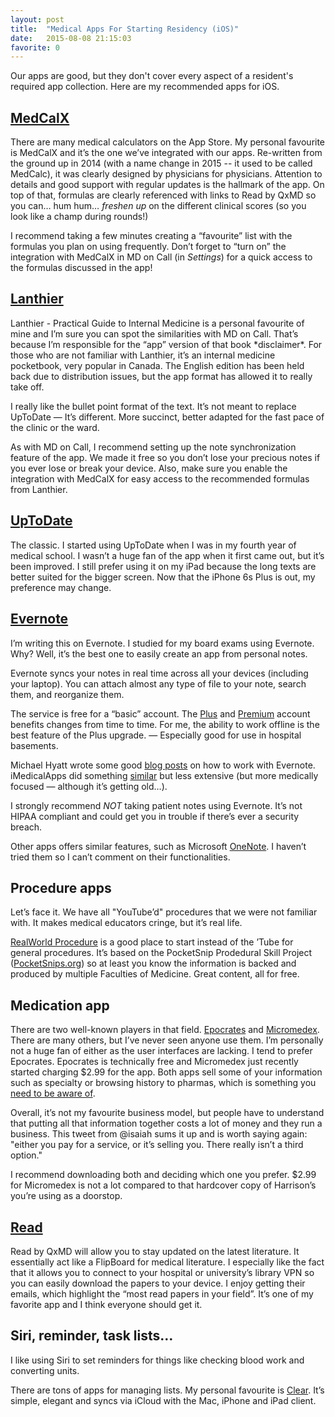 ```yaml
---
layout: post
title:  "Medical Apps For Starting Residency (iOS)"
date:   2015-08-08 21:15:03
favorite: 0
---
```


<!--more-->

Our apps are good, but they don't cover every aspect of a resident's required app collection. Here are my recommended apps for iOS.

## [MedCalX](https://itunes.apple.com/ca/app/medcalx-professional-medical/id1041464932?mt=8)

There are many medical calculators on the App Store. My personal favourite is MedCalX and it’s the one we’ve integrated with our apps. Re-written from the ground up in 2014 (with a name change in 2015 -- it used to be called MedCalc), it was clearly designed by physicians for physicians. Attention to details and good support with regular updates is the hallmark of the app. On top of that, formulas are clearly referenced with links to Read by QxMD so you can… hum hum… *freshen up* on the different clinical scores (so you look like a champ during rounds!)

I recommend taking a few minutes creating a “favourite” list with the formulas you plan on using frequently. Don’t forget to “turn on” the integration with MedCalX in MD on Call (in *Settings*) for a quick access to the formulas discussed in the app!

## [Lanthier](https://itunes.apple.com/ca/app/lanthier-practical-guide-to/id701664895?mt=8)

Lanthier - Practical Guide to Internal Medicine is a personal favourite of mine and I’m sure you can spot the similarities with MD on Call. That’s because I’m responsible for the “app” version of that book \*disclaimer\*. For those who are not familiar with Lanthier, it’s an internal medicine pocketbook, very popular in Canada. The English edition has been held back due to distribution issues, but the app format has allowed it to really take off.

I really like the bullet point format of the text. It’s not meant to replace UpToDate — It’s different. More succinct, better adapted for the fast pace of the clinic or the ward.

As with MD on Call, I recommend setting up the note synchronization feature of the app. We made it free so you don’t lose your precious notes if you ever lose or break your device. Also, make sure you enable the integration with MedCalX for easy access to the recommended formulas from Lanthier.

## [UpToDate](https://itunes.apple.com/ca/app/uptodate/id334265345?mt=8)

The classic. I started using UpToDate when I was in my fourth year of medical school. I wasn’t a huge fan of the app when it first came out, but it’s been improved. I still prefer using it on my iPad because the long texts are better suited for the bigger screen. Now that the iPhone 6s Plus is out, my preference may change.

## [Evernote](https://itunes.apple.com/ca/app/evernote/id281796108?mt=8)

I’m writing this on Evernote. I studied for my board exams using Evernote. Why? Well, it’s the best one to easily create an app from personal notes.

Evernote syncs your notes in real time across all your devices (including your laptop). You can attach almost any type of file to your note, search them, and reorganize them.

The service is free for a “basic” account. The [Plus](https://evernote.com/upgrade/?tier=premium) and [Premium](https://evernote.com/upgrade/?tier=premium) account benefits changes from time to time. For me, the ability to work offline is the best feature of the Plus upgrade. — Especially good for use in hospital basements.

Michael Hyatt wrote some good [blog posts](http://michaelhyatt.com/how-to-organize-evernote-for-maximum-efficiency.html) on how to work with Evernote. iMedicalApps did something [similar](http://www.imedicalapps.com/2012/06/medical-professionals-evernote-app-productivity-learning-mobile/) but less extensive (but more medically focused — although it’s getting old…).

I strongly recommend *NOT* taking patient notes using Evernote. It’s not HIPAA compliant and could get you in trouble if there’s ever a security breach.

Other apps offers similar features, such as Microsoft [OneNote](https://www.onenote.com/). I haven’t tried them so I can’t comment on their functionalities.

## Procedure apps

Let’s face it. We have all "YouTube’d" procedures that we were not familiar with. It makes medical educators cringe, but it’s real life.

[RealWorld Procedure](https://itunes.apple.com/ca/app/realworld-procedures/id599417830?mt=8%20is) is a good place to start instead of the ’Tube for general procedures. It’s based on the PocketSnip Prodedural Skill Project ([PocketSnips.org](http://pocketsnips.org)) so at least you know the information is backed and produced by multiple Faculties of Medicine. Great content, all for free.

## Medication app

There are two well-known players in that field. [Epocrates](https://itunes.apple.com/ca/app/epocrates/id281935788?mt=8) and [Micromedex](https://itunes.apple.com/ca/app/micromedex-drug-reference/id819627009?mt=8). There are many others, but I’ve never seen anyone use them. I’m personally not a huge fan of either as the user interfaces are lacking. I tend to prefer Epocrates. Epocrates is technically free and Micromedex just recently started charging $2.99 for the app. Both apps sell some of your information such as specialty or browsing history to pharmas, which is something you [need to be aware of](http://www.imedicalapps.com/2011/06/hidden-costs-favorite-free-medical-apps-part-1/).

Overall, it’s not my favourite business model, but people have to understand that putting all that information together costs a lot of money and they run a business. This tweet from @isaiah sums it up and is worth saying again: "either you pay for a service, or it’s selling you. There really isn’t a third option."

I recommend downloading both and deciding which one you prefer. $2.99 for Micromedex is not a lot compared to that hardcover copy of Harrison’s you’re using as a doorstop.

## [Read](https://itunes.apple.com/ca/app/read-personalized-medical/id574041839?mt=8)

Read by QxMD will allow you to stay updated on the latest literature. It essentially act like a FlipBoard for medical literature. I especially like the fact that it allows you to connect to your hospital or university’s library VPN so you can easily download the papers to your device. I enjoy getting their emails, which highlight the “most read papers in your field”. It’s one of my favorite app and I think everyone should get it.

## Siri, reminder, task lists…

I like using Siri to set reminders for things like checking blood work and converting units.

There are tons of apps for managing lists. My personal favourite is [Clear](https://itunes.apple.com/ca/app/clear-tasks-reminders-to-do/id493136154?mt=8). It’s simple, elegant and syncs via iCloud with the Mac, iPhone and iPad client.
